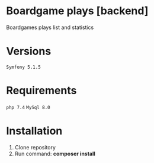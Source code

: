 # Boardgame plays [backend]
Boardgames plays list and statistics

# Versions
`Symfony 5.1.5`

# Requirements
`php 7.4`
`MySql 8.0`


# Installation
1. Clone repository
2. Run command: **composer install**